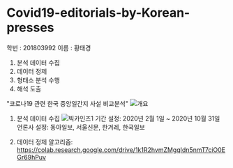 # Covid19-editorials-by-Korean-presses

학번 : 201803992
이름 : 황태경

1. 분석 데이터 수집
2. 데이터 정제
3. 형태소 분석 수행
4. 해석 도출

"코로나19 관련 한국 중앙일간지 사설 비교분석"
![개요](https://user-images.githubusercontent.com/74250157/102798523-9a048200-43f4-11eb-90fc-a7af0c7688f0.png)

1. 분석 데이터 수집
![빅카인즈1](https://user-images.githubusercontent.com/74250157/102798555-a38dea00-43f4-11eb-9d9d-89836fa19221.png)
기간 설정: 2020년 2월 1일 ~ 2020년 10월 31일
언론사 설정: 동아일보, 서울신문, 한겨레, 한국일보

2. 데이터 정제
알고리즘: https://colab.research.google.com/drive/1k1R2hvmZMgqIdn5nmT7ciO0EGr69hPuv
